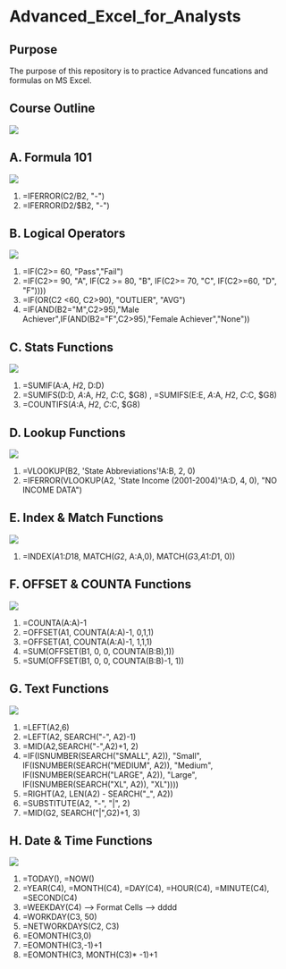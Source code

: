 # Advanced_Excel_for_Analysts


## Purpose

The purpose of this repository is to practice Advanced funcations and formulas on MS Excel.

## Course Outline

![](resources/)

## A. Formula 101

![](resources/)

1. =IFERROR(C2/B2, "-")
2. =IFERROR(D2/$B2, "-")

## B. Logical Operators

![](resources/)

1. =IF(C2>= 60, "Pass","Fail")
2. =IF(C2>= 90, "A", IF(C2 >= 80, "B", IF(C2>= 70, "C", IF(C2>=60, "D", "F"))))
3. =IF(OR(C2 <60, C2>90), "OUTLIER", "AVG")
4. =IF(AND(B2="M",C2>95),"Male Achiever",IF(AND(B2="F",C2>95),"Female Achiever","None"))

## C. Stats Functions

![](resources/)

1. =SUMIF(A:A, $H$2, D:D)
2. =SUMIFS(D:D, $A:$A, $H$2, $C:$C, $G8)  ,  =SUMIFS(E:E, $A:$A, $H$2, $C:$C, $G8)
3. =COUNTIFS($A:$A, $H$2, $C:$C, $G8)

## D. Lookup Functions

![](resources/)

1. =VLOOKUP(B2, 'State Abbreviations'!A:B, 2, 0)
2. =IFERROR(VLOOKUP(A2, 'State Income (2001-2004)'!A:D, 4, 0), "NO INCOME DATA")

## E. Index & Match Functions

![](resources/)

1. =INDEX($A$1:$D$18, MATCH($G$2, A:A,0), MATCH($G$3,$A$1:$D$1, 0))

## F. OFFSET & COUNTA Functions

![](resouces/)

1. =COUNTA(A:A)-1
2. =OFFSET(A1, COUNTA(A:A)-1, 0,1,1)
3. =OFFSET(A1, COUNTA(A:A)-1, 1,1,1)
4. =SUM(OFFSET(B1, 0, 0, COUNTA(B:B),1))
5. =SUM(OFFSET(B1, 0, 0, COUNTA(B:B)-1, 1))

## G. Text Functions

![](resources/)

1. =LEFT(A2,6)
2. =LEFT(A2, SEARCH("-", A2)-1)
3. =MID(A2,SEARCH("-",A2)+1, 2)
4. =IF(ISNUMBER(SEARCH("SMALL", A2)), "Small", IF(ISNUMBER(SEARCH("MEDIUM", A2)), "Medium",  IF(ISNUMBER(SEARCH("LARGE", A2)), "Large", IF(ISNUMBER(SEARCH("XL", A2)), "XL"))))
5. =RIGHT(A2, LEN(A2) - SEARCH("_", A2))
6. =SUBSTITUTE(A2, "-", "|", 2)
7. =MID(G2, SEARCH("|",G2)+1, 3)

## H. Date & Time Functions

![](resouces/)

1. =TODAY(),   =NOW()
2. =YEAR(C4), =MONTH(C4), =DAY(C4), =HOUR(C4), =MINUTE(C4),  =SECOND(C4)
3. =WEEKDAY(C4) --> Format Cells --> dddd
4. =WORKDAY(C3, 50)
5. =NETWORKDAYS(C2, C3)
6. =EOMONTH(C3,0)
7. =EOMONTH(C3,-1)+1
8. =EOMONTH(C3, MONTH(C3)* -1)+1



